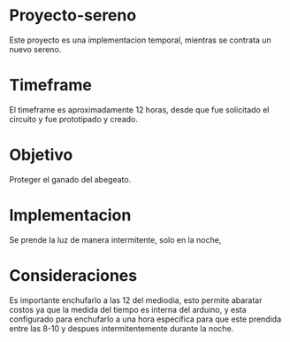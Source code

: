 # Proyecto-sereno
Este proyecto es una implementacion temporal, mientras se contrata un nuevo sereno.

# Timeframe
El timeframe es aproximadamente 12 horas, desde que fue solicitado el circuito y fue prototipado y creado.

# Objetivo
Proteger el ganado del abegeato.

# Implementacion 
Se prende la luz de manera intermitente, solo en la noche, 

# Consideraciones
Es importante enchufarlo a las 12 del mediodia, esto permite abaratar costos ya que la medida del tiempo es interna del arduino, y esta configurado para enchufarlo a una hora especifica para que este prendida entre las 8-10 y despues intermitentemente durante la noche.

